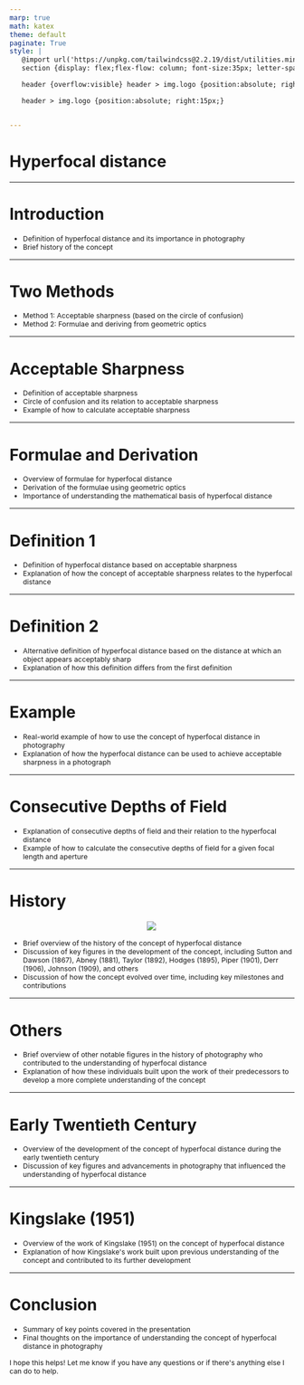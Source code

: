 ```yaml
---
marp: true
math: katex
theme: default
paginate: True
style: |
   @import url('https://unpkg.com/tailwindcss@2.2.19/dist/utilities.min.css');
   section {display: flex;flex-flow: column; font-size:35px; letter-spacing:1.4px;}

   header {overflow:visible} header > img.logo {position:absolute; right:15px;}

   header > img.logo {position:absolute; right:15px;}


---
```

<!-- backgroundColor: #918583 -->
<!-- _class: lead -->

 # Hyperfocal distance

---
<style scoped>p,li {font-size:0.92em}</style>

 # Introduction
- Definition of hyperfocal distance and its importance in photography
- Brief history of the concept


---
<style scoped>p,li {font-size:0.92em}</style>

 # Two Methods
- Method 1: Acceptable sharpness (based on the circle of confusion)
- Method 2: Formulae and deriving from geometric optics


---
<style scoped>p,li {font-size:0.88em}</style>

 # Acceptable Sharpness

- Definition of acceptable sharpness
- Circle of confusion and its relation to acceptable sharpness
- Example of how to calculate acceptable sharpness

---
<style scoped>p,li {font-size:0.88em}</style>

 # **Formulae and Derivation**
- Overview of formulae for hyperfocal distance
- Derivation of the formulae using geometric optics
- Importance of understanding the mathematical basis of hyperfocal distance


---
<style scoped>p,li {font-size:0.92em}</style>

 # **Definition 1**

- Definition of hyperfocal distance based on acceptable sharpness
- Explanation of how the concept of acceptable sharpness relates to the hyperfocal distance

---
<style scoped>p,li {font-size:0.92em}</style>

 # Definition 2

- Alternative definition of hyperfocal distance based on the distance at which an object appears acceptably sharp
- Explanation of how this definition differs from the first definition

---
<style scoped>p,li {font-size:0.92em}</style>

 # Example
- Real-world example of how to use the concept of hyperfocal distance in photography
- Explanation of how the hyperfocal distance can be used to achieve acceptable sharpness in a photograph


---
<style scoped>p,li {font-size:0.92em}</style>

 # **Consecutive Depths of Field**
- Explanation of consecutive depths of field and their relation to the hyperfocal distance
- Example of how to calculate the consecutive depths of field for a given focal length and aperture


---
<style scoped>p,li {font-size:0.84em}</style>

 # History
<div style="display: flex; flex: 1 1 auto; flex-flow: row; min-height: 0"><div style="display: flex; flex: 1 1 auto; justify-content: center;min-height:0;min-width:0; margin-bottom:0.1em;;margin-right:0.15em">
<img style='object-fit: contain; max-height:100%; max-width:100%; background-color: rgba(0,0,0,0);' src='https://upload.wikimedia.org/wikipedia/en/thumb/f/f0/Derr_Hyperfocal_1906.png/300px-Derr_Hyperfocal_1906.png'/>
</div>
</div>

- Brief overview of the history of the concept of hyperfocal distance
- Discussion of key figures in the development of the concept, including Sutton and Dawson (1867), Abney (1881), Taylor (1892), Hodges (1895), Piper (1901), Derr (1906), Johnson (1909), and others
- Discussion of how the concept evolved over time, including key milestones and contributions

---
<style scoped>p,li {font-size:0.92em}</style>

 # Others

- Brief overview of other notable figures in the history of photography who contributed to the understanding of hyperfocal distance
- Explanation of how these individuals built upon the work of their predecessors to develop a more complete understanding of the concept

---
<style scoped>p,li {font-size:0.92em}</style>

 # Early Twentieth Century
- Overview of the development of the concept of hyperfocal distance during the early twentieth century
- Discussion of key figures and advancements in photography that influenced the understanding of hyperfocal distance


---
<style scoped>p,li {font-size:0.92em}</style>

 # **Kingslake (1951)**
- Overview of the work of Kingslake (1951) on the concept of hyperfocal distance
- Explanation of how Kingslake's work built upon previous understanding of the concept and contributed to its further development


---
<style scoped>p,li {font-size:0.88em}</style>

 # Conclusion
- Summary of key points covered in the presentation
- Final thoughts on the importance of understanding the concept of hyperfocal distance in photography

I hope this helps! Let me know if you have any questions or if there's anything else I can do to help.
